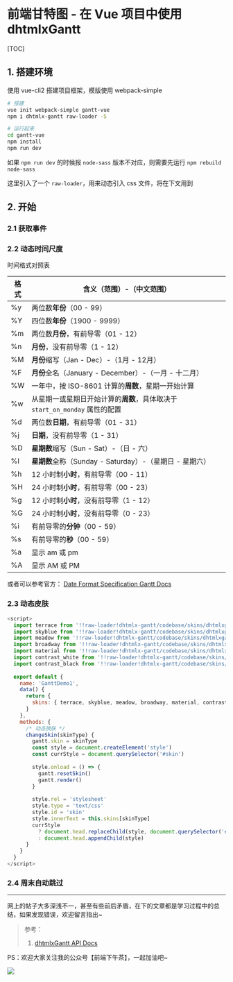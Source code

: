 # 前端甘特图 - 在 Vue 项目中使用 dhtmlxGantt

[TOC]

## 1. 搭建环境

使用 vue-cli2 搭建项目框架，模版使用 webpack-simple

```bash
# 搭建
vue init webpack-simple gantt-vue
npm i dhtmlx-gantt raw-loader -S

# 运行起来
cd gantt-vue
npm install
npm run dev
```

如果 `npm run dev` 的时候报 `node-sass` 版本不对应，则需要先运行 `npm rebuild node-sass` 

这里引入了一个 `raw-loader`，用来动态引入 css 文件，将在下文用到

## 2. 开始

### 2.1 获取事件



### 2.2 动态时间尺度



时间格式对照表

| 格式 | 含义（范围）-（中文范围）                                    |
| ---- | ------------------------------------------------------------ |
| %y   | 两位数**年份**（00 - 99）                                    |
| %Y   | 四位数**年份**（1900 - 9999）                                |
| %m   | 两位数**月份**，有前导零（01 - 12）                          |
| %n   | **月份**，没有前导零（1 - 12）                               |
| %M   | **月份**缩写（Jan - Dec）-（1月 - 12月）                     |
| %F   | **月份**全名（January - December）-（一月 - 十二月）         |
| %W   | 一年中，按 ISO-8601 计算的**周数**，星期一开始计算           |
| %w   | 从星期一或星期日开始计算的**周数**，具体取决于 `start_on_monday` 属性的配置 |
| %d   | 两位数**日期**，有前导零（01 - 31）                          |
| %j   | **日期**，没有前导零（1 - 31）                               |
| %D   | **星期数**缩写（Sun - Sat）-（日 - 六）                      |
| %l   | **星期数**全称（Sunday - Saturday）-（星期日 - 星期六）      |
| %h   | 12 小时制**小时**，有前导零（00 - 11）                       |
| %H   | 24 小时制**小时**，有前导零（00 - 23）                       |
| %g   | 12 小时制**小时**，没有前导零（1 - 12）                      |
| %G   | 24 小时制**小时**，没有前导零（0 - 23）                      |
| %i   | 有前导零的**分钟**（00 - 59）                                |
| %s   | 有前导零的**秒**（00 - 59）                                  |
| %a   | 显示 am 或 pm                                                |
| %A   | 显示 AM 或 PM                                                |

或者可以参考官方： [Date Format Specification Gantt Docs](https://docs.dhtmlx.com/gantt/desktop__date_format.html)





### 2.3 动态皮肤

```javascript
<script>
  import terrace from '!!raw-loader!dhtmlx-gantt/codebase/skins/dhtmlxgantt_terrace.css'
  import skyblue from '!!raw-loader!dhtmlx-gantt/codebase/skins/dhtmlxgantt_skyblue.css'
  import meadow from '!!raw-loader!dhtmlx-gantt/codebase/skins/dhtmlxgantt_meadow.css'
  import broadway from '!!raw-loader!dhtmlx-gantt/codebase/skins/dhtmlxgantt_broadway.css'
  import material from '!!raw-loader!dhtmlx-gantt/codebase/skins/dhtmlxgantt_material.css'
  import contrast_white from '!!raw-loader!dhtmlx-gantt/codebase/skins/dhtmlxgantt_contrast_white.css'
  import contrast_black from '!!raw-loader!dhtmlx-gantt/codebase/skins/dhtmlxgantt_contrast_black.css'
  
  export default {
    name: 'GanttDemo1',
    data() {
      return {
        skins: { terrace, skyblue, meadow, broadway, material, contrast_white, contrast_black }
      }
    },
    methods: {
      /* 动态换肤 */
      changeSkin(skinType) {
        gantt.skin = skinType
        const style = document.createElement('style')
        const currStyle = document.querySelector('#skin')
        
        style.onload = () => {
          gantt.resetSkin()
          gantt.render()
        }
        
        style.rel = 'stylesheet'
        style.type = 'text/css'
        style.id = 'skin'
        style.innerText = this.skins[skinType]
        currStyle
          ? document.head.replaceChild(style, document.querySelector('#skin'))
          : document.head.appendChild(style)
      }
    }
  }
</script>
```



### 2.4 周末自动跳过

---

网上的帖子大多深浅不一，甚至有些前后矛盾，在下的文章都是学习过程中的总结，如果发现错误，欢迎留言指出~


> 参考：
>
> 1. [dhtmlxGantt API Docs](https://docs.dhtmlx.com/gantt/api__refs__gantt.html)


PS：欢迎大家关注我的公众号【前端下午茶】，一起加油吧~

![](https://i.loli.net/2019/05/31/5cf08a479cd5d75372.jpg)